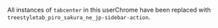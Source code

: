 All instances of `tabcenter` in this userChrome have been replaced with `treestyletab_piro_sakura_ne_jp-sidebar-action`.